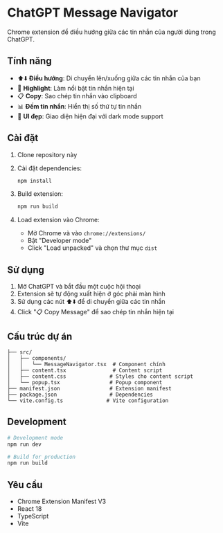 # ChatGPT Message Navigator

Chrome extension để điều hướng giữa các tin nhắn của người dùng trong ChatGPT.

## Tính năng

- ⬆️⬇️ **Điều hướng**: Di chuyển lên/xuống giữa các tin nhắn của bạn
- 🎯 **Highlight**: Làm nổi bật tin nhắn hiện tại
- 📋 **Copy**: Sao chép tin nhắn vào clipboard
- 📊 **Đếm tin nhắn**: Hiển thị số thứ tự tin nhắn
- 🎨 **UI đẹp**: Giao diện hiện đại với dark mode support

## Cài đặt

1. Clone repository này
2. Cài đặt dependencies:
   ```bash
   npm install
   ```

3. Build extension:
   ```bash
   npm run build
   ```

4. Load extension vào Chrome:
   - Mở Chrome và vào `chrome://extensions/`
   - Bật "Developer mode"
   - Click "Load unpacked" và chọn thư mục `dist`

## Sử dụng

1. Mở ChatGPT và bắt đầu một cuộc hội thoại
2. Extension sẽ tự động xuất hiện ở góc phải màn hình
3. Sử dụng các nút ⬆️⬇️ để di chuyển giữa các tin nhắn
4. Click "📋 Copy Message" để sao chép tin nhắn hiện tại

## Cấu trúc dự án

```
├── src/
│   ├── components/
│   │   └── MessageNavigator.tsx  # Component chính
│   ├── content.tsx               # Content script
│   ├── content.css              # Styles cho content script
│   └── popup.tsx                # Popup component
├── manifest.json                # Extension manifest
├── package.json                 # Dependencies
└── vite.config.ts              # Vite configuration
```

## Development

```bash
# Development mode
npm run dev

# Build for production
npm run build
```

## Yêu cầu

- Chrome Extension Manifest V3
- React 18
- TypeScript
- Vite
